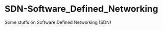 SDN-Software_Defined_Networking
===============================

Some stuffs on Software Defined Networking (SDN)
